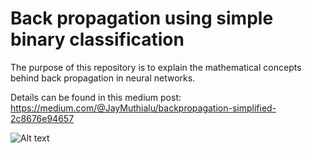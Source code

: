 # Back propagation using simple binary classification


The purpose of this repository is to explain the mathematical concepts behind back propagation in neural networks.

Details can be found in this medium post: https://medium.com/@JayMuthialu/backpropagation-simplified-2c8676e94657

![Alt text](image.png)
